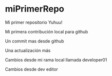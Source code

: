 # miPrimerRepo

Mi primer repositorio Yuhuu!

Mi primera contribución local para github

Un commit mas desde github

Una actualización más

Cambios desde mi rama local llamada developer01

Cambios desde dev editor